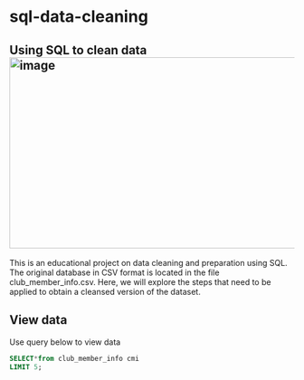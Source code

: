 # sql-data-cleaning
Using SQL to clean data
<img width="512" height="338" alt="image" src="https://github.com/user-attachments/assets/47a8a074-b990-405d-8da5-4a65935ce8f1" />
-------------
This is an educational project on data cleaning and preparation using SQL. The original database in CSV format is located in the file club_member_info.csv. Here, we will explore the steps that need to be applied to obtain a cleansed version of the dataset.

## View data
Use query below to view data
````sql
SELECT*from club_member_info cmi 
LIMIT 5;
````
